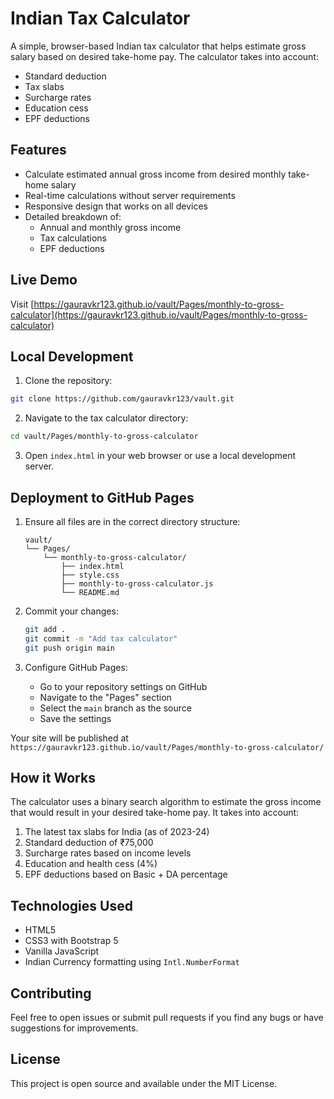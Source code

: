 # Indian Tax Calculator

A simple, browser-based Indian tax calculator that helps estimate gross salary based on desired take-home pay. The calculator takes into account:
- Standard deduction
- Tax slabs
- Surcharge rates
- Education cess
- EPF deductions

## Features

- Calculate estimated annual gross income from desired monthly take-home salary
- Real-time calculations without server requirements
- Responsive design that works on all devices
- Detailed breakdown of:
  - Annual and monthly gross income
  - Tax calculations
  - EPF deductions

## Live Demo

Visit [https://gauravkr123.github.io/vault/Pages/monthly-to-gross-calculator](https://gauravkr123.github.io/vault/Pages/monthly-to-gross-calculator)

## Local Development

1. Clone the repository:
```bash
git clone https://github.com/gauravkr123/vault.git
```

2. Navigate to the tax calculator directory:
```bash
cd vault/Pages/monthly-to-gross-calculator
```

3. Open `index.html` in your web browser or use a local development server.

## Deployment to GitHub Pages

1. Ensure all files are in the correct directory structure:
   ```
   vault/
   └── Pages/
       └── monthly-to-gross-calculator/
           ├── index.html
           ├── style.css
           ├── monthly-to-gross-calculator.js
           └── README.md
   ```

2. Commit your changes:
   ```bash
   git add .
   git commit -m "Add tax calculator"
   git push origin main
   ```

3. Configure GitHub Pages:
   - Go to your repository settings on GitHub
   - Navigate to the "Pages" section
   - Select the `main` branch as the source
   - Save the settings

Your site will be published at `https://gauravkr123.github.io/vault/Pages/monthly-to-gross-calculator/`

## How it Works

The calculator uses a binary search algorithm to estimate the gross income that would result in your desired take-home pay. It takes into account:

1. The latest tax slabs for India (as of 2023-24)
2. Standard deduction of ₹75,000
3. Surcharge rates based on income levels
4. Education and health cess (4%)
5. EPF deductions based on Basic + DA percentage

## Technologies Used

- HTML5
- CSS3 with Bootstrap 5
- Vanilla JavaScript
- Indian Currency formatting using `Intl.NumberFormat`

## Contributing

Feel free to open issues or submit pull requests if you find any bugs or have suggestions for improvements.

## License

This project is open source and available under the MIT License.
